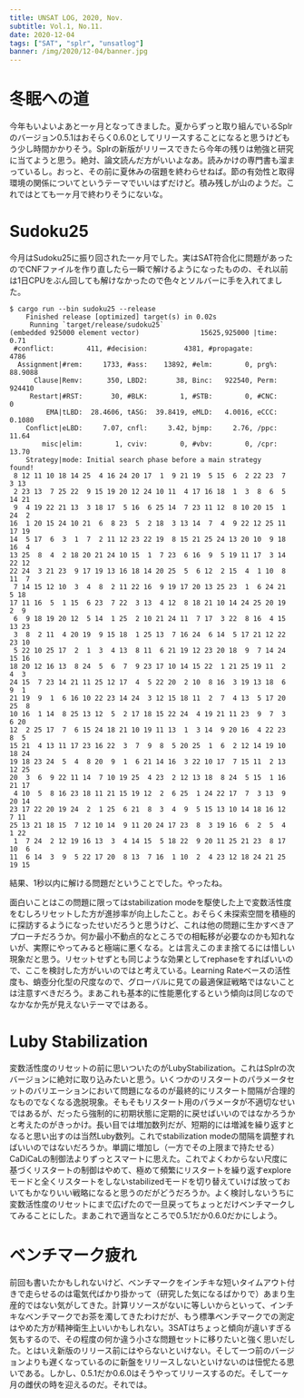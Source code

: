 ```yaml
---
title: UNSAT LOG, 2020, Nov.
subtitle: Vol.1, No.11.
date: 2020-12-04
tags: ["SAT", "splr", "unsatlog"]
banner: /img/2020/12-04/banner.jpg
---
```

# 冬眠への道

今年もいよいよあと一ヶ月となってきました。夏からずっと取り組んでいるSplrのバージョン0.5.1はおそらく0.6.0としてリリースすることになると思うけどもう少し時間かかりそう。Splrの新版がリリースできたら今年の残りは勉強と研究に当てようと思う。絶対、論文読んだ方がいいよなあ。読みかけの専門書も溜まっているし。おっと、その前に夏休みの宿題を終わらせねば。節の有効性と取得環境の関係についてというテーマでいいはずだけど。積み残しが山のようだ。これではとても一ヶ月で終わりそうにないな。

# Sudoku25

今月はSudoku25に振り回された一ヶ月でした。実はSAT符合化に問題があったのでCNFファイルを作り直したら一瞬で解けるようになったものの、それ以前は1日CPUをぶん回しても解けなかったので色々とソルバーに手を入れてました。

```text
$ cargo run --bin sudoku25 --release
    Finished release [optimized] target(s) in 0.02s
     Running `target/release/sudoku25`
(embedded 925000 element vector)               15625,925000 |time:     0.71
 #conflict:        411, #decision:         4381, #propagate:           4786 
  Assignment|#rem:     1733, #ass:    13892, #elm:        0, prg%:  88.9088 
      Clause|Remv:      350, LBD2:       38, Binc:   922540, Perm:   924410 
     Restart|#RST:       30, #BLK:        1, #STB:        0, #CNC:        0 
         EMA|tLBD:  28.4606, tASG:  39.8419, eMLD:   4.0016, eCCC:   0.1080 
    Conflict|eLBD:     7.07, cnfl:     3.42, bjmp:     2.76, /ppc:    11.64 
        misc|elim:        1, cviv:        0, #vbv:        0, /cpr:    13.70 
    Strategy|mode: Initial search phase before a main strategy
found!
 8 12 11 10 18 14 25  4 16 24 20 17  1  9 21 19  5 15  6  2 22 23  7  3 13 
 2 23 13  7 25 22  9 15 19 20 12 24 10 11  4 17 16 18  1  3  8  6  5 14 21 
 9  4 19 22 21 13  3 18 17  5 16  6 25 14  7 23 11 12  8 10 20 15  1 24  2 
16  1 20 15 24 10 21  6  8 23  5  2 18  3 13 14  7  4  9 22 12 25 11 17 19 
14  5 17  6  3  1  7  2 11 12 23 22 19  8 15 21 25 24 13 20 10  9 18 16  4 
13 25  8  4  2 18 20 21 24 10 15  1  7 23  6 16  9  5 19 11 17  3 14 22 12 
22 24  3 21 23  9 17 19 13 16 18 14 20 25  5  6 12  2 15  4  1 10  8 11  7 
 7 14 15 12 10  3  4  8  2 11 22 16  9 19 17 20 13 25 23  1  6 24 21  5 18 
17 11 16  5  1 15  6 23  7 22  3 13  4 12  8 18 21 10 14 24 25 20 19  2  9 
 6  9 18 19 20 12  5 14  1 25  2 10 21 24 11  7 17  3 22  8 16  4 15 13 23 
 3  8  2 11  4 20 19  9 15 18  1 25 13  7 16 24  6 14  5 17 21 12 22 23 10 
 5 22 10 25 17  2  1  3  4 13  8 11  6 21 19 12 23 20 18  9  7 14 24 15 16 
18 20 12 16 13  8 24  5  6  7  9 23 17 10 14 15 22  1 21 25 19 11  2  4  3 
24 15  7 23 14 21 11 25 12 17  4  5 22 20  2 10  8 16  3 19 13 18  6  9  1 
21 19  9  1  6 16 10 22 23 14 24  3 12 15 18 11  2  7  4 13  5 17 20 25  8 
10 16  1 14  8 25 13 12  5  2 17 18 15 22 24  4 19 21 11 23  9  7  3  6 20 
12  2 25 17  7  6 15 24 18 21 10 19 11 13  1  3 14  9 20 16  4 22 23  8  5 
15 21  4 13 11 17 23 16 22  3  7  9  8  5 20 25  1  6  2 12 14 19 10 18 24 
19 18 23 24  5  4  8 20  9  1  6 21 14 16  3 22 10 17  7 15 11  2 13 12 25 
20  3  6  9 22 11 14  7 10 19 25  4 23  2 12 13 18  8 24  5 15  1 16 21 17 
 4 10  5  8 16 23 18 11 21 15 19 12  2  6 25  1 24 22 17  7  3 13  9 20 14 
23 17 22 20 19 24  2  1 25  6 21  8  3  4  9  5 15 13 10 14 18 16 12  7 11 
25 13 21 18 15  7 12 10 14  9 11 20 24 17 23  8  3 19 16  6  2  5  4  1 22 
 1  7 24  2 12 19 16 13  3  4 14 15  5 18 22  9 20 11 25 21 23  8 17 10  6 
11  6 14  3  9  5 22 17 20  8 13  7 16  1 10  2  4 23 12 18 24 21 25 19 15 
```

結果、1秒以内に解ける問題だということでした。やったね。

面白いことはこの問題に限ってはstabilization modeを駆使した上で変数活性度をむしろリセットした方が進捗率が向上したこと。おそらく未探索空間を積極的に探訪するようになったせいだろうと思うけど、これは他の問題に生かすべきアプローチだろうか。何か最小不動点的なところでの相転移が必要なのかも知れないが、実際にやってみると極端に悪くなる。とは言えこのまま捨てるには惜しい現象だと思う。リセットせずとも同じような効果としてrephaseをすればいいので、ここを検討した方がいいのではと考えている。Learning Rateベースの活性度も、蛸壺分化型の尺度なので、グローバルに見ての最適保証戦略ではないことは注意すべきだろう。まあこれも基本的に性能悪化するという傾向は同じなのでなかなか先が見えないテーマではある。

# Luby Stabilization

変数活性度のリセットの前に思いついたのがLubyStabilization。これはSplrの次バージョンに絶対に取り込みたいと思う。いくつかのリスタートのパラメータセットのバリエーションにおいて問題になるのが最終的にリスタート間隔が合理的なものでなくなる逸脱現象。そもそもリスタート用のパラメータが不適切なせいではあるが、だったら強制的に初期状態に定期的に戻せばいいのではなかろうかと考えたのがきっかけ。長い目では増加数列だが、短期的には増減を繰り返すとなると思い出すのは当然Luby数列。これでstabilization modeの間隔を調整すればいいのではないだろうか。単調に増加し（一方でその上限まで持たせる）CaDiCaLの制御法よりずっとスマートに思えた。これでよくわからない尺度に基づくリスタートの制御はやめて、極めて頻繁にリスタートを繰り返すexploreモードと全くリスタートをしないstabilizedモードを切り替えていけば放っておいてもかなりいい戦略になると思うのだがどうだろうか。よく検討しないうちに変数活性度のリセットにまで広げたので一旦戻ってちょっとだけベンチマークしてみることにした。まあこれで適当なところで0.5.1だか0.6.0だかにしよう。

# ベンチマーク疲れ

前回も書いたかもしれないけど、ベンチマークをインチキな短いタイムアウト付きで走らせるのは電気代ばかり掛かって（研究した気になるばかりで）あまり生産的ではない気がしてきた。計算リソースがないに等しいからといって、インチキなベンチマークでお茶を濁してきたわけだが、もう標準ベンチマークでの測定はやめた方が精神衛生上いいかもしれない。3SATはちょっと傾向が違いすぎる気もするので、その程度の何か違う小さな問題セットに移りたいと強く思いだした。とはいえ新版のリリース前にはやらないといけない。そして一つ前のバージョンよりも遅くなっているのに新盤をリリースしないといけないのは忸怩たる思いである。しかし、0.5.1だか0.6.0はそうやってリリースするのだ。そして一ヶ月の雌伏の時を迎えるのだ。それでは。


